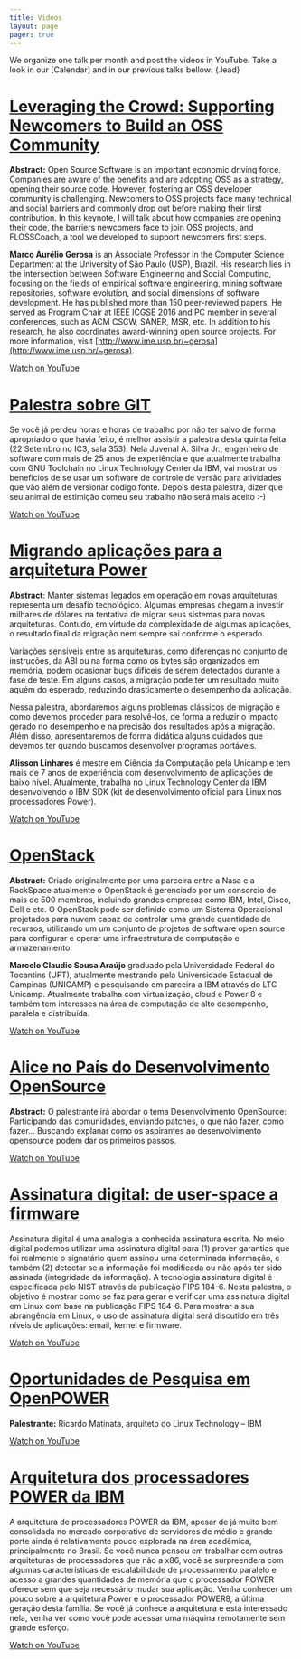 ```yaml
---
title: Videos
layout: page
pager: true
---
```


We organize one talk per month and post the videos in YouTube. Take a look in our [Calendar] and in our previous talks bellow:
{.lead}

# [Leveraging the Crowd: Supporting Newcomers to Build an OSS Community](https://www.youtube.com/watch?v=vbDx2jnp91M)

**Abstract:** Open Source Software is an important economic driving force. Companies are aware of the benefits and are adopting OSS as a strategy, opening their source code. However, fostering an OSS developer community is challenging. Newcomers to OSS projects face many technical and social barriers and commonly drop out before making their first contribution. In this keynote, I will talk about how companies are opening their code, the barriers newcomers face to join OSS projects, and FLOSSCoach, a tool we developed to support newcomers first steps.

**Marco Aurélio Gerosa** is an Associate Professor in the Computer Science Department at the University of São Paulo (USP), Brazil. His research lies in the intersection between Software Engineering and Social Computing, focusing on the fields of empirical software engineering, mining software repositories, software evolution, and social dimensions of software development. He has published more than 150 peer-reviewed papers. He served as Program Chair at IEEE ICGSE 2016 and PC member in several conferences, such as ACM CSCW, SANER, MSR, etc. In addition to his research, he also coordinates award-winning open source projects. For more information, visit [http://www.ime.usp.br/~gerosa](http://www.ime.usp.br/~gerosa).

[Watch on YouTube](https://www.youtube.com/watch?v=vbDx2jnp91M)

# [Palestra sobre GIT](https://www.youtube.com/watch?v=TzjnFcIcswc)

Se você já perdeu horas e horas de trabalho por não ter salvo de forma apropriado o que havia feito, é melhor assistir a palestra desta quinta feita (22 Setembro no IC3, sala 353). Nela Juvenal A. Silva Jr., engenheiro de software com mais de 25 anos de experiência e que atualmente trabalha com GNU Toolchain no Linux Technology Center da IBM, vai mostrar os beneficios de se usar um software de controle de versão para atividades que vão além de versionar código fonte. Depois desta palestra, dizer que seu animal de estimição comeu seu trabalho não será mais aceito :-)

[Watch on YouTube](https://www.youtube.com/watch?v=TzjnFcIcswc)

# [Migrando aplicações para a arquitetura Power](https://www.youtube.com/watch?v=73Bue79kDuE)

**Abstract**: Manter sistemas legados em operação em novas arquiteturas representa um desafio tecnológico. Algumas empresas chegam a investir milhares de dólares na tentativa de migrar seus sistemas para novas arquiteturas. Contudo, em virtude da complexidade de algumas aplicações, o resultado final da migração nem sempre sai conforme o esperado.

Variações sensíveis entre as arquiteturas, como diferenças no conjunto de instruções, da ABI ou na forma como os bytes são organizados em memória, podem ocasionar bugs difíceis de serem detectados durante a fase de teste. Em alguns casos, a migração pode ter um resultado muito aquém do esperado, reduzindo drasticamente o desempenho da aplicação.

Nessa palestra, abordaremos alguns problemas clássicos de migração e como devemos proceder para resolvê-los, de forma a reduzir o impacto gerado no desempenho e na precisão dos resultados após a migração. Além disso, apresentaremos de forma didática alguns cuidados que devemos ter quando buscamos desenvolver programas portáveis.

**Alisson Linhares** é mestre em Ciência da Computação pela Unicamp e tem mais de 7 anos de experiência com desenvolvimento de aplicações de baixo nível. Atualmente, trabalha no Linux Technology Center da IBM desenvolvendo o IBM SDK (kit de desenvolvimento oficial para Linux nos processadores Power).

[Watch on YouTube](https://www.youtube.com/watch?v=73Bue79kDuE)

# [OpenStack](https://www.youtube.com/watch?v=Ifo-JVrQ9yw)

**Abstract:** Criado originalmente por uma parceira entre a Nasa e a RackSpace atualmente o OpenStack é gerenciado por um consorcio de mais de 500 membros, incluindo grandes empresas como IBM, Intel, Cisco, Dell e etc. O OpenStack pode ser definido como um Sistema Operacional projetados para nuvem capaz de controlar uma grande quantidade de recursos, utilizando um um conjunto de projetos de software open source para configurar e operar uma infraestrutura de computação e armazenamento.

**Marcelo Claudio Sousa Araújo** graduado pela Universidade Federal do Tocantins (UFT), atualmente mestrando pela Universidade Estadual de Campinas (UNICAMP) e pesquisando em parceira a IBM através do LTC Unicamp. Atualmente trabalha com virtualização, cloud e Power 8 e também tem interesses na área de computação de alto desempenho, paralela e distribuída.

[Watch on YouTube](https://www.youtube.com/watch?v=Ifo-JVrQ9yw)

# [Alice no País do Desenvolvimento OpenSource](https://www.youtube.com/watch?v=o1n-FpgA7D0)

**Abstract:** O palestrante irá abordar o tema Desenvolvimento OpenSource: Participando das comunidades, enviando patches, o que não fazer, como fazer... Buscando explanar como os aspirantes ao desenvolvimento opensource podem dar os primeiros passos.

[Watch on YouTube](https://www.youtube.com/watch?v=o1n-FpgA7D0)

# [Assinatura digital: de user-space a firmware](https://www.youtube.com/watch?v=9QKRlLT4zHc)

Assinatura digital é uma analogia a conhecida assinatura escrita. No meio digital podemos utilizar uma assinatura digital para (1) prover garantias que foi realmente o signatário quem assinou uma determinada informação, e também (2) detectar se a informação foi modificada ou não após ter sido assinada (integridade da informação). A tecnologia assinatura digital é especificada pelo NIST através da publicação FIPS 184-6. Nesta palestra, o objetivo é mostrar como se faz para gerar e verificar uma assinatura digital em Linux com base na publicação FIPS 184-6. Para mostrar a sua abrangência em Linux, o uso de assinatura digital será discutido em três níveis de aplicações: email, kernel e firmware.

[Watch on YouTube](https://www.youtube.com/watch?v=9QKRlLT4zHc)

# [Oportunidades de Pesquisa em OpenPOWER](https://www.youtube.com/watch?v=QHRnZT9-InE)

**Palestrante:** Ricardo Matinata, arquiteto do Linux Technology – IBM

[Watch on YouTube](https://www.youtube.com/watch?v=QHRnZT9-InE)

# [Arquitetura dos processadores POWER da IBM](https://www.youtube.com/watch?v=1RIaGywpSkI)

A arquitetura de processadores POWER da IBM, apesar de já muito bem consolidada no mercado corporativo de servidores de médio e grande porte ainda é relativamente pouco explorada na área acadêmica, principalmente no Brasil. Se você nunca pensou em trabalhar com outras arquiteturas de processadores que não a x86, você se surpreendera com algumas características de escalabilidade de processamento paralelo e acesso a grandes quantidades de memória que o processador POWER oferece sem que seja necessário mudar sua aplicação. Venha conhecer um pouco sobre a arquitetura Power e o processador POWER8, a última geração desta família. Se você já conhece a arquitetura e está interessado nela, venha ver como você pode acessar uma máquina remotamente sem grande esforço.

[Watch on YouTube](https://www.youtube.com/watch?v=1RIaGywpSkI)
